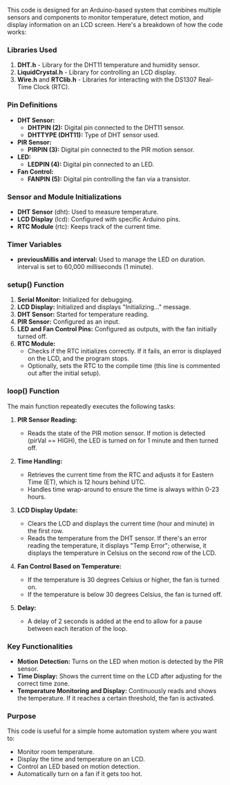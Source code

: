 This code is designed for an Arduino-based system that combines multiple sensors and components to monitor temperature, detect motion, and display information on an LCD screen. Here's a breakdown of how the code works:

### Libraries Used
1. **DHT.h** - Library for the DHT11 temperature and humidity sensor.
2. **LiquidCrystal.h** - Library for controlling an LCD display.
3. **Wire.h** and **RTClib.h** - Libraries for interacting with the DS1307 Real-Time Clock (RTC).

### Pin Definitions
- **DHT Sensor:**
  - **DHTPIN (2):** Digital pin connected to the DHT11 sensor.
  - **DHTTYPE (DHT11):** Type of DHT sensor used.
- **PIR Sensor:**
  - **PIRPIN (3):** Digital pin connected to the PIR motion sensor.
- **LED:**
  - **LEDPIN (4):** Digital pin connected to an LED.
- **Fan Control:**
  - **FANPIN (5):** Digital pin controlling the fan via a transistor.

### Sensor and Module Initializations
- **DHT Sensor** (dht): Used to measure temperature.
- **LCD Display** (lcd): Configured with specific Arduino pins.
- **RTC Module** (rtc): Keeps track of the current time.

### Timer Variables
- **previousMillis and interval:** Used to manage the LED on duration. interval is set to 60,000 milliseconds (1 minute).

### setup() Function
1. **Serial Monitor:** Initialized for debugging.
2. **LCD Display:** Initialized and displays "Initializing..." message.
3. **DHT Sensor:** Started for temperature reading.
4. **PIR Sensor:** Configured as an input.
5. **LED and Fan Control Pins:** Configured as outputs, with the fan initially turned off.
6. **RTC Module:** 
   - Checks if the RTC initializes correctly. If it fails, an error is displayed on the LCD, and the program stops.
   - Optionally, sets the RTC to the compile time (this line is commented out after the initial setup).

### loop() Function
The main function repeatedly executes the following tasks:

1. **PIR Sensor Reading:**
   - Reads the state of the PIR motion sensor. If motion is detected (pirVal == HIGH), the LED is turned on for 1 minute and then turned off.

2. **Time Handling:**
   - Retrieves the current time from the RTC and adjusts it for Eastern Time (ET), which is 12 hours behind UTC.
   - Handles time wrap-around to ensure the time is always within 0-23 hours.

3. **LCD Display Update:**
   - Clears the LCD and displays the current time (hour and minute) in the first row.
   - Reads the temperature from the DHT sensor. If there's an error reading the temperature, it displays "Temp Error"; otherwise, it displays the temperature in Celsius on the second row of the LCD.

4. **Fan Control Based on Temperature:**
   - If the temperature is 30 degrees Celsius or higher, the fan is turned on.
   - If the temperature is below 30 degrees Celsius, the fan is turned off.

5. **Delay:**
   - A delay of 2 seconds is added at the end to allow for a pause between each iteration of the loop.

### Key Functionalities
- **Motion Detection:** Turns on the LED when motion is detected by the PIR sensor.
- **Time Display:** Shows the current time on the LCD after adjusting for the correct time zone.
- **Temperature Monitoring and Display:** Continuously reads and shows the temperature. If it reaches a certain threshold, the fan is activated.
  
### Purpose
This code is useful for a simple home automation system where you want to:
- Monitor room temperature.
- Display the time and temperature on an LCD.
- Control an LED based on motion detection.
- Automatically turn on a fan if it gets too hot.
